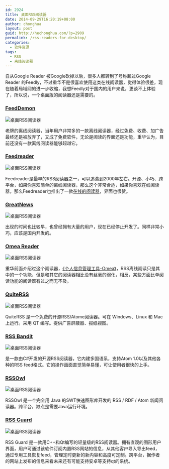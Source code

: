 ```yaml
---
id: 2924
title: 桌面RSS阅读器
date: 2014-09-29T16:20:19+08:00
author: chonghua
layout: post
guid: http://hechonghua.com/?p=2909
permalink: /rss-readers-for-desktop/
categories:
  - 软件资源
tags:
  - RSS
  - 离线阅读器
---
```

自从Google Reader 被Google砍掉以后，很多人都转到了号称超过Google Reader 的Feedly，不过重华不是很喜欢使用这类在线阅读器，觉得体验很差，现在随着局域网的进一步收缩，我想Feedly对于国内的用户来说，更谈不上体验了，所以说，一个桌面版的阅读器还是需要的。

<!--more-->

### <a href="http://www.feeddemon.com/" target="_blank">FeedDemon</a>

![桌面RSS阅读器](http://chonghua-1251666171.cos.ap-shanghai.myqcloud.com/feeddemon.png) 

老牌的离线阅读器，当年用户非常多的一款离线阅读器，经过免费、收费、加广告最终还是被放弃了，又成了免费软件，无论是阅读的界面还是功能，重华认为，目前还没有一款离线阅读器能够超越它。

### <a href="http://feedreader.com/download" target="_blank">Feedreader</a>

![桌面RSS阅读器](http://chonghua-1251666171.cos.ap-shanghai.myqcloud.com/feedreader.png) 

Feedreader是最早的RSS阅读器之一，可以追溯到2000年左右。开源、小巧、跨平台，如果你喜欢简单的离线阅读器，那么这个非常合适，如果你喜欢在线阅读器，那么Feedreader也推出了一款<a href="http://feedreader.com/online/" target="_blank">在线的阅读器</a>，界面也很赞。

### <a href="http://www.curiostudio.com/" target="_blank">GreatNews</a>

![桌面RSS阅读器](http://chonghua-1251666171.cos.ap-shanghai.myqcloud.com/greatnews.png) 

出现的时间也比较早，也曾经拥有大量的用户，现在已经停止开发了。同样非常小巧，应该是国内开发的。

### <a href="http://www.jetbrains.com/omea/reader/" target="_blank">Omea Reader</a>

![桌面RSS阅读器](http://chonghua-1251666171.cos.ap-shanghai.myqcloud.com/omea-reader.png) 

重华前面介绍过这个阅读器，<a href="http://hechonghua.com/personal-information-management-tool-omea/" target="_blank">《个人信息管理工具-Omea》</a>，RSS离线阅读只是其中的一个功能，但是和其它的阅读器相比没有丝毫的弱化，相反，某些方面比单阅读功能的阅读器有过之而无不及。

### <a href="http://quiterss.org/" target="_blank">QuiteRSS</a>

![桌面RSS阅读器](http://chonghua-1251666171.cos.ap-shanghai.myqcloud.com/quiterss.png) 

QuiteRSS 是一个免费的开源RSS/Atome阅读器。可在 Windows、Linux 和 Mac 上运行。采用 QT 编写。提供广告屏蔽器、报纸视图。

### <a href="http://sourceforge.net/projects/rssbandit/" target="_blank">RSS Bandit</a>

![桌面RSS阅读器](http://chonghua-1251666171.cos.ap-shanghai.myqcloud.com/rssbandit.png) 

是一款由C#开发的开源RSS阅读器，它内建多国语系，支持Atom 1.0以及其他各种的RSS feed格式。它的操作画面直觉简单易懂，可让使用者很快的上手。

### <a href="http://www.rssowl.org/" target="_blank">RSSOwl</a>

![桌面RSS阅读器](http://chonghua-1251666171.cos.ap-shanghai.myqcloud.com/rssowl.png) 

RSSOwl 是一个完全用 Java 的SWT快速图形库开发的 RSS / RDF / Atom 新闻阅读器。跨平台，缺点是需要Java运行环境。

### <a href="https://bitbucket.org/skunkos/rssguard" target="_blank">RSS Guard</a>

![桌面RSS阅读器](http://chonghua-1251666171.cos.ap-shanghai.myqcloud.com/rssguard.png) 

RSS Guard 是一款用C++和Qt编写的轻量级的RSS阅读器。拥有直观的图形用户界面，用户可通过该软件订阅内置RSS网站的信息，从其他客户导入导出feed，通过专用工具恢复feed，管理定时更新的新内容和高度可定制。跨平台，据作者的网站上发布的信息来看未来还有可能支持安卓等支持qt的系统。